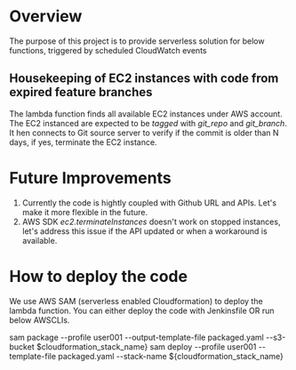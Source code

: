 # Overview
The purpose of this project is to provide serverless solution for below functions, triggered by scheduled CloudWatch events

## Housekeeping of EC2 instances with code from expired feature branches
The lambda function finds all available EC2 instances under AWS account. The EC2 instanced are expected to be _tagged_ with _git_repo_ and _git_branch_. It hen connects to Git source server to verify if the commit is older than N days, if yes, terminate the EC2 instance.

# Future Improvements
1. Currently the code is hightly coupled with Github URL and APIs. Let's make it more flexible in the future.
2. AWS SDK _ec2.terminateInstances_ doesn't work on stopped instances, let's address this issue if the API updated or when a workaround is available.


# How to deploy the code
We use AWS SAM (serverless enabled Cloudformation) to deploy the lambda function. 
You can either deploy the code with Jenkinsfile OR run below AWSCLIs.

sam package --profile user001 --output-template-file packaged.yaml --s3-bucket $cloudformation_stack_name}
sam deploy --profile user001 --template-file packaged.yaml --stack-name ${cloudformation_stack_name}
